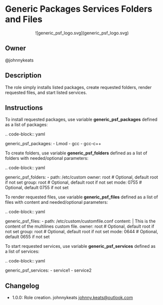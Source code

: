 # Generic Packages Services Folders and Files

<p align="center">![generic_psf_logo.svg](generic_psf_logo.svg)</p>

## Owner

@johnnykeats

## Description

The role simply installs listed packages, create requested folders,
render requested files, and start listed services.

## Instructions

To install requested packages, use variable **generic_psf_packages** defined
as a list of packages:

.. code-block:: yaml

  generic_psf_packages:
    - Lmod
    - gcc
    - gcc-c++

To create folders, use variable **generic_psf_folders** defined
as a list of folders with needed/optional parameters:

.. code-block:: yaml

  generic_psf_folders:
    - path: /etc/custom
      owner: root # Optional, default root if not set
      group: root # Optional, default root if not set
      mode: 0755 # Optional, default 0755 if not set

To render requested files, use variable **generic_psf_files** defined
as a list of files with content and needed/optional parameters:

.. code-block:: yaml

  generic_psf_files:
    - path: /etc/custom/customfile.conf
      content: |
        This is the content
        of the multilines
        custom file.
      owner: root # Optional, default root if not set
      group: root # Optional, default root if not set
      mode: 0644 # Optional, default 0655 if not set

To start requested services, use variable **generic_psf_services** defined
as a list of services:

.. code-block:: yaml

  generic_psf_services:
    - service1
    - service2

## Changelog

* 1.0.0: Role creation. johnnykeats <johnny.keats@outlook.com>
